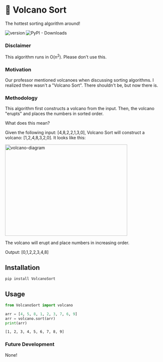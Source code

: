 # :volcano: Volcano Sort
The hottest sorting algorithm around!

![version](https://img.shields.io/badge/version-1.0.4-blue)
![PyPI - Downloads](https://img.shields.io/pypi/dm/VolcanoSort?label=pip%20installs)

### Disclaimer
This algorithm runs in O(n<sup>2</sup>). Please don't use this.

### Motivation
Our professor mentioned volcanoes when discussing sorting algorithms. I realized there wasn't a "Volcano Sort". There shouldn't be, but now there is.

### Methodology
This algorithm first constructs a volcano from the input. Then, the volcano "erupts" and places the numbers in sorted order. 

What does this mean?

Given the following input: [4,8,2,2,1,3,0], Volcano Sort will construct a volcano: [1,2,4,8,3,2,0]. It looks like this:

<img src="https://i.ibb.co/Kjp4ZwT/volcano-diagram.jpg" alt="volcano-diagram" width="400" height="300" border="0">

The volcano will erupt and place numbers in increasing order. 

Output: [0,1,2,2,3,4,8]

## Installation
```bash
pip install VolcanoSort
```

## Usage
```python
from VolcanoSort import volcano

arr = [4, 5, 8, 1, 2, 3, 7, 6, 9]
arr = volcano.sort(arr)
print(arr)
```
```bash
[1, 2, 3, 4, 5, 6, 7, 8, 9]
```


### Future Development
None!
